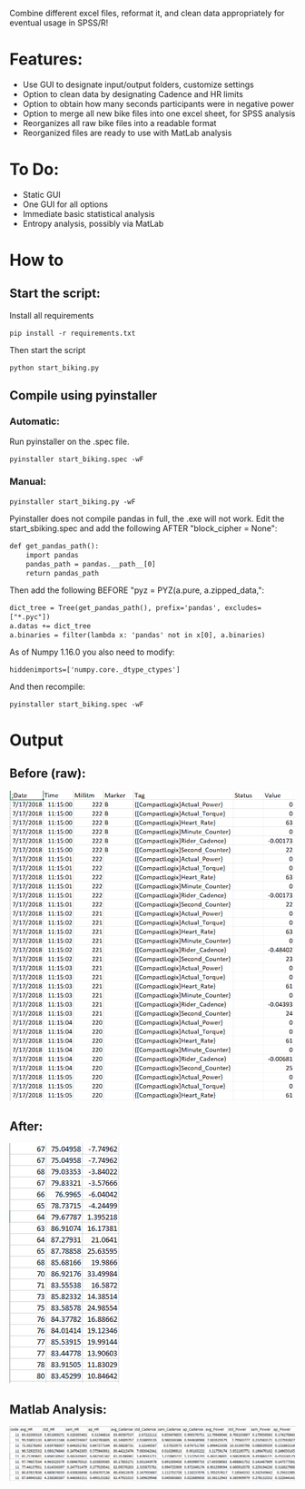 Combine different excel files, reformat it, and clean data appropriately for eventual usage in SPSS/R!

# Features:

* Use GUI to designate input/output folders, customize settings
* Option to clean data by designating Cadence and HR limits
* Option to obtain how many seconds participants were in negative power
* Option to merge all new bike files into one excel sheet, for SPSS analysis
* Reorganizes all raw bike files into a readable format
* Reorganized files are ready to use with MatLab analysis

# To Do:

* Static GUI
* One GUI for all options
* Immediate basic statistical analysis
* Entropy analysis, possibly via MatLab

# How to

## Start the script:

Install all requirements
```
pip install -r requirements.txt
```
Then start the script
```
python start_biking.py
```
## Compile using pyinstaller
### Automatic:
Run pyinstaller on the .spec file.
```
pyinstaller start_biking.spec -wF
```

### Manual:
```
pyinstaller start_biking.py -wF
```
Pyinstaller does not compile pandas in full, the .exe will not work. Edit the start_sbiking.spec and add the following AFTER "block_cipher = None":
```
def get_pandas_path():
    import pandas
    pandas_path = pandas.__path__[0]
    return pandas_path
```
Then add the following BEFORE "pyz = PYZ(a.pure, a.zipped_data,":
```
dict_tree = Tree(get_pandas_path(), prefix='pandas', excludes=["*.pyc"])
a.datas += dict_tree
a.binaries = filter(lambda x: 'pandas' not in x[0], a.binaries)
```
As of Numpy 1.16.0 you also need to modify:
```
hiddenimports=['numpy.core._dtype_ctypes']
```

And then recompile:
```
pyinstaller start_biking.spec -wF
```

# Output

## Before (raw):
![alt text](https://github.com/pomkos/biking/blob/master/before.png)

## After:
![alt text](https://github.com/pomkos/biking/blob/master/after.png)

## Matlab Analysis:
![alt text](https://github.com/pomkos/biking/blob/master/matlab.png)
